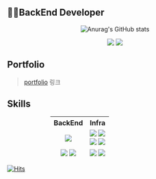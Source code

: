 ## 👨‍💻BackEnd Developer

<div align=center>
  
![Anurag's GitHub stats](https://github-readme-stats.vercel.app/api?username=phantom08266&theme=tokyonight&show_icons=true)
</div>

<div align=center>
  
<a href="https://morethantoday.tistory.com/" target="_blank"><img src="https://img.shields.io/badge/Blog-181717?style=flat&logo=Bitdefender"/></a>
<a href="mailto:phantom08266@gmail.com" target="_blank"><img src="https://img.shields.io/badge/Gmail-EA4335?style=flat&logo=Gmail&logoColor=white"/></a>


</div>

## Portfolio
>[portfolio](https://github.com/phantom08266/portfolio) 링크

## Skills 

<table style="border:none; width:60%; height: 100px; margin: auto; text-align: center;">
	<th style="text-align: center">BackEnd</th>
	<th style="text-align: center">Infra</th>
	<tr><!-- 첫번째 줄 시작 -->
	    <td>
			<img src="https://img.shields.io/badge/Java-007396?style=flat-square&logo=Java&logoColor=white"/>
		</td>
	    <td>
			<img src="https://img.shields.io/badge/Amazon EC2-232F3E?style=flat-square&logo=Amazon AWS&logoColor=white"/></a>
			<img src="https://img.shields.io/badge/Amazon RDS-232F3E?style=flat-square&logo=Amazon AWS&logoColor=white"/></br>
			<img src="https://img.shields.io/badge/Amazon S3-569A31?style=flat-square&logo=Amazon S3&logoColor=white"/></a>
			<img src="https://img.shields.io/badge/Naver Cloud Platform-03C75A?style=flat-square&logo=Naver&logoColor=white"/></a>
		</td>
	</tr><!-- 첫번째 줄 끝 -->
	<tr><!-- 두번째 줄 시작 -->
	    <td>
			<img src="https://img.shields.io/badge/SpringBoot-6DB33F?style=flat-square&logo=Spring&logoColor=white"/></a>
			<img src="https://img.shields.io/badge/Spring MVC-6DB33F?style=flat-square&logo=Spring MVC&logoColor=transparent"/>
		</td>
	    <td>
			<img src="https://img.shields.io/badge/Jenkins-D24939?style=flat-square&logo=Jenkins&logoColor=white"/></a>
			<img src="https://img.shields.io/badge/GitHub Actions-2088FF?style=flat-square&logo=GitHub Actions&logoColor=white"/>
		</td>
	</tr><!-- 두번째 줄 끝 -->
	<tr>
		<td>
			<img src="https://img.shields.io/badge/JPA-3ECF8E?style=flat-square&logo=JPA&logoColor=white"/></a>
			<img src="https://img.shields.io/badge/MyBatis-E60012?style=flat-square&logo=MyBatis&logoColor=white"/>
		</td>
		<td>
			<img src="https://img.shields.io/badge/MySQL-4479A1?style=flat-square&logo=mysql&logoColor=white"/></a>
			<img src="https://img.shields.io/badge/MariaDB-003545?style=flat-square&logo=MariaDB&logoColor=white"/>
		</td>
	</tr>
	<tr>
		<td>
			<img src="https://img.shields.io/badge/JUnit5-25A162?style=flat-square&logo=JUnit5&logoColor=white"/></a>
			<img src="https://img.shields.io/badge/Mockito-006600?style=flat-square&logo=Mockito&logoColor=white"/>
		</td>
		<td>
			<img src="https://img.shields.io/badge/NGINX-009639?style=flat-square&logo=NGINX&logoColor=white"/>
		</td>
	</tr>
	<tr>
		<td>
			<img src="https://img.shields.io/badge/Gradle-02303A?style=flat-square&logo=Gradle&logoColor=white"/>
		</td>
		<td>
		</td>
	</tr>
</table>

[![Hits](https://hits.seeyoufarm.com/api/count/incr/badge.svg?url=https%3A%2F%2Fgithub.com%2Fphantom08266&count_bg=%2379C83D&title_bg=%23555555&icon=&icon_color=%23E7E7E7&title=hits&edge_flat=false)](https://hits.seeyoufarm.com)
